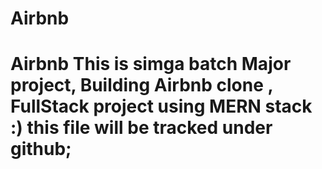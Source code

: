 # Airbnb
# Airbnb This is simga batch Major project, Building Airbnb clone , FullStack project using MERN stack :)   this file will be tracked under github;
